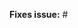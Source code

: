 <!--
Thank you for submitting a pull request!

Here's a checklist you might find useful.
[ ] There is an associated issue that is labelled
  'Bug' or 'Accepting PRs' or is in the Community milestone
[ ] Code is up-to-date with the `master` branch
[ ] You've successfully run `gulp test` locally

Refer to CONTRIBUTING.MD for more details.
  https://github.com/coveo/coveo-shepherd/blob/master/.github/CONTRIBUTING.md
-->

**Fixes issue:** #